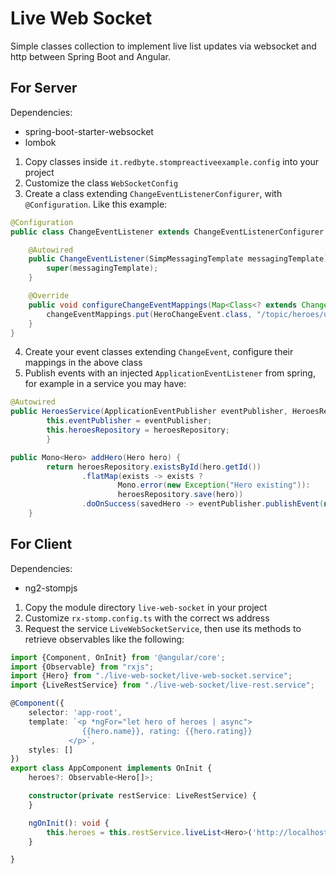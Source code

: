 # Live Web Socket
Simple classes collection to implement live list updates via websocket and http between Spring Boot and Angular.

## For Server
Dependencies:
* spring-boot-starter-websocket
* lombok

1) Copy classes inside ```it.redbyte.stompreactiveexample.config``` into your project
2) Customize the class ```WebSocketConfig```
3) Create a class extending ```ChangeEventListenerConfigurer```, with ```@Configuration```. Like this example:

```java
@Configuration
public class ChangeEventListener extends ChangeEventListenerConfigurer {

    @Autowired
    public ChangeEventListener(SimpMessagingTemplate messagingTemplate) {
        super(messagingTemplate);
    }

    @Override
    public void configureChangeEventMappings(Map<Class<? extends ChangeEvent>, String> changeEventMappings) {
        changeEventMappings.put(HeroChangeEvent.class, "/topic/heroes/updates");
    }
}
```

4) Create your event classes extending ```ChangeEvent```, configure their mappings in the above class
5) Publish events with an injected ```ApplicationEventListener``` from spring, for example in a service you may have:

```java
@Autowired
public HeroesService(ApplicationEventPublisher eventPublisher, HeroesRepository heroesRepository) {
        this.eventPublisher = eventPublisher;
        this.heroesRepository = heroesRepository;
        }

public Mono<Hero> addHero(Hero hero) {
        return heroesRepository.existsById(hero.getId())
                .flatMap(exists -> exists ?
                        Mono.error(new Exception("Hero existing")):
                        heroesRepository.save(hero))
                .doOnSuccess(savedHero -> eventPublisher.publishEvent(new HeroCreatedEvent(savedHero)));
    }
```

## For Client
Dependencies:
* ng2-stompjs

1) Copy the module directory ```live-web-socket``` in your project
2) Customize ```rx-stomp.config.ts``` with the correct ws address
3) Request the service ```LiveWebSocketService```, then use its methods to retrieve observables like the following:

```typescript
import {Component, OnInit} from '@angular/core';
import {Observable} from "rxjs";
import {Hero} from "./live-web-socket/live-web-socket.service";
import {LiveRestService} from "./live-web-socket/live-rest.service";

@Component({
    selector: 'app-root',
    template: `<p *ngFor="let hero of heroes | async">
                {{hero.name}}, rating: {{hero.rating}}
             </p>`,
    styles: []
})
export class AppComponent implements OnInit {
    heroes?: Observable<Hero[]>;

    constructor(private restService: LiveRestService) {
    }

    ngOnInit(): void {
        this.heroes = this.restService.liveList<Hero>('http://localhost:8080/heroes', '/topic/heroes/updates');
    }

}
```